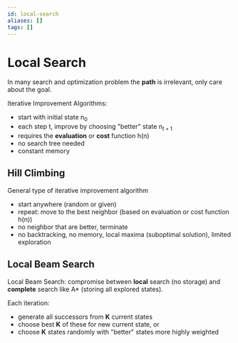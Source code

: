 ```yaml
---
id: local-search
aliases: []
tags: []
---
```


# Local Search

In many search and optimization problem the **path** is irrelevant, only care about the goal.

Iterative Improvement Algorithms:

- start with initial state n$_0$
- each step t, improve by choosing "better" state n$_{t+1}$
- requires the **evaluation** or **cost** function h(n)
- no search tree needed
- constant memory

## Hill Climbing

General type of iterative improvement algorithm

- start anywhere (random or given)
- repeat: move to the best neighbor (based on evaluation or cost function h(n))
- no neighbor that are better, terminate
- no backtracking, no memory, local maxima (suboptimal solution), limited exploration

## Local Beam Search

Local Beam Search:
compromise between **local** search (no storage) and **complete** search like A\* (storing all explored states).

Each iteration:

- generate all successors from **K** current states
- choose best **K** of these for new current state, or
- choose **K** states randomly with "better" states more highly weighted
